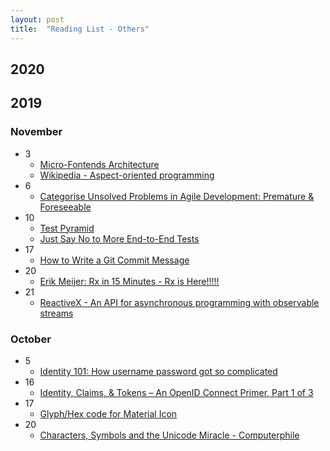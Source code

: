 ```yaml
---
layout: post
title:  "Reading List - Others"
---
```


## 2020
  
## 2019
  
### November
- 3
  - [Micro-Fontends Architecture](https://martinfowler.com/articles/micro-frontends.html)
  - [Wikipedia - Aspect-oriented programming](https://en.wikipedia.org/wiki/Aspect-oriented_programming)
- 6
  - [Categorise Unsolved Problems in Agile Development: Premature & Foreseeable](https://www.infoq.com/articles/unsolved-problems-foreseeable/)
- 10
  - [Test Pyramid](https://martinfowler.com/bliki/TestPyramid.html)
  - [Just Say No to More End-to-End Tests](https://testing.googleblog.com/2015/04/just-say-no-to-more-end-to-end-tests.html)
- 17
  - [How to Write a Git Commit Message](https://chris.beams.io/posts/git-commit/)
- 20
  - [Erik Meijer: Rx in 15 Minutes - Rx is Here!!!!!](https://channel9.msdn.com/Blogs/Charles/Erik-Meijer-Rx-in-15-Minutes)
- 21
  - [ReactiveX - An API for asynchronous programming with observable streams](http://reactivex.io/)

### October
- 5
  - [Identity 101: How username password got so complicated](https://www.youtube.com/watch?v=ga3u_4B7_Bw)
- 16
  - [Identity, Claims, & Tokens – An OpenID Connect Primer, Part 1 of 3](https://developer.okta.com/blog/2017/07/25/oidc-primer-part-1)
- 17
  - [Glyph/Hex code for Material Icon](https://github.com/google/material-design-icons/blob/master/iconfont/codepoints)
- 20
  - [Characters, Symbols and the Unicode Miracle - Computerphile](https://www.youtube.com/watch?v=MijmeoH9LT4)
